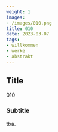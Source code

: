 ```yaml
---
weight: 1
images:
- /images/010.png
title: 010
date: 2023-03-07
tags:
- willkommen
- werke
- abstrakt
---
```


## Title
010

### Subtitle
tba.